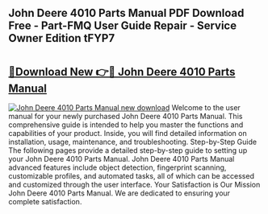 ## John Deere 4010 Parts Manual PDF Download Free - Part-FMQ User Guide Repair - Service Owner Edition tFYP7

# <h2><a href="http://bc92455.oget.top/?id=John+Deere+4010+Parts+Manual">🔗Download New 👉🔴 John Deere 4010 Parts Manual</a></h2>

[![John Deere 4010 Parts Manual new download](https://i.imgur.com/5g1atiW.png)](http://bc92455.oget.top/?id=John+Deere+4010+Parts+Manual)
Welcome to the user manual for your newly purchased John Deere 4010 Parts Manual. This comprehensive guide is intended to help you master the functions and capabilities of your product. Inside, you will find detailed information on installation, usage, maintenance, and troubleshooting. Step-by-Step Guide The following pages provide a detailed step-by-step guide to setting up your John Deere 4010 Parts Manual. John Deere 4010 Parts Manual advanced features include object detection, fingerprint scanning, customizable profiles, and automated tasks, all of which can be accessed and customized through the user interface. Your Satisfaction is Our Mission John Deere 4010 Parts Manual. We are dedicated to ensuring your complete satisfaction.
